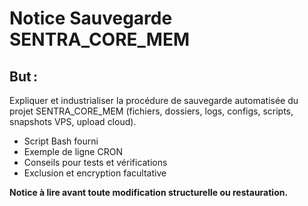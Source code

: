 # Notice Sauvegarde SENTRA_CORE_MEM

## But : 
Expliquer et industrialiser la procédure de sauvegarde automatisée du projet SENTRA_CORE_MEM (fichiers, dossiers, logs, configs, scripts, snapshots VPS, upload cloud).

- Script Bash fourni
- Exemple de ligne CRON
- Conseils pour tests et vérifications
- Exclusion et encryption facultative

**Notice à lire avant toute modification structurelle ou restauration.**
